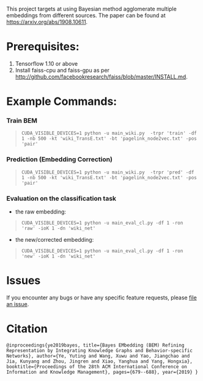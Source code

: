 This project targets at using Bayesian method agglomerate multiple embeddings from different sources. The paper can be found at <https://arxiv.org/abs/1908.10611>.

# Prerequisites:
1. Tensorflow 1.10 or above
2. Install faiss-cpu and faiss-gpu as per <http://github.com/facebookresearch/faiss/blob/master/INSTALL.md>.


# Example Commands:
### Train BEM 
> ``CUDA_VISIBLE_DEVICES=1 python -u main_wiki.py  -trpr 'train' -df 1 -nb 500 -kt 'wiki_TransE.txt' -bt 'pagelink_node2vec.txt' -pos 'pair'``

### Prediction (Embedding Correction)
> ``CUDA_VISIBLE_DEVICES=1 python -u main_wiki.py  -trpr 'pred' -df 1 -nb 500 -kt 'wiki_TransE.txt' -bt 'pagelink_node2vec.txt' -pos 'pair'``

### Evaluation on the classification task 
* the raw embedding:

> ``CUDA_VISIBLE_DEVICES=1 python -u main_eval_cl.py -df 1 -ron 'raw' -ioK 1 -dn 'wiki_net'``

* the new/corrected embedding:

> ``CUDA_VISIBLE_DEVICES=1 python -u main_eval_cl.py -df 1 -ron 'new' -ioK 1 -dn 'wiki_net'``

# Issues
If you encounter any bugs or have any specific feature requests, please [file an issue](https://github.com/Elric2718/Bayes_Embedding/issues).

# Citation
``
@inproceedings{ye2019bayes,
  title={Bayes EMbedding (BEM) Refining Representation by Integrating Knowledge Graphs and Behavior-specific Networks},
  author={Ye, Yuting and Wang, Xuwu and Yao, Jiangchao and Jia, Kunyang and Zhou, Jingren and Xiao, Yanghua and Yang, Hongxia},
  booktitle={Proceedings of the 28th ACM International Conference on Information and Knowledge Management},
  pages={679--688},
  year={2019}
}
``

